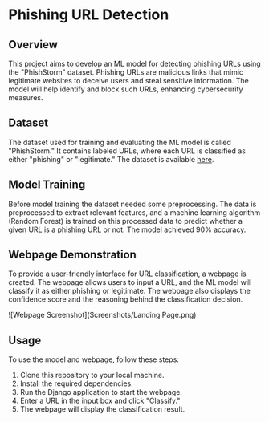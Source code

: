 # Phishing URL Detection

## Overview

This project aims to develop an ML model for detecting phishing URLs using the "PhishStorm" dataset. Phishing URLs are malicious links that mimic legitimate websites to deceive users and steal sensitive information. The model will help identify and block such URLs, enhancing cybersecurity measures.

## Dataset

The dataset used for training and evaluating the ML model is called "PhishStorm." It contains labeled URLs, where each URL is classified as either "phishing" or "legitimate." The dataset is available [here](https://ieeexplore.ieee.org/document/6975177).

## Model Training
Before model training the dataset needed some preprocessing. The data is preprocessed to extract relevant features, and a machine learning algorithm (Random Forest) is trained on this processed data to predict whether a given URL is a phishing URL or not. The model achieved 90% accuracy.

## Webpage Demonstration

To provide a user-friendly interface for URL classification, a webpage is created. The webpage allows users to input a URL, and the ML model will classify it as either phishing or legitimate. The webpage also displays the confidence score and the reasoning behind the classification decision.

![Webpage Screenshot](Screenshots/Landing Page.png)

## Usage

To use the model and webpage, follow these steps:

1. Clone this repository to your local machine.
2. Install the required dependencies.
3. Run the Django application to start the webpage.
4. Enter a URL in the input box and click "Classify."
5. The webpage will display the classification result.



